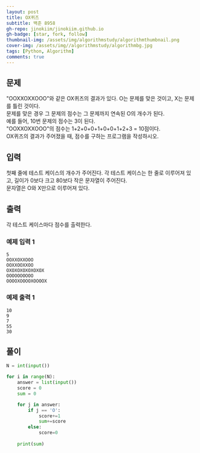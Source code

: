 ```yaml
---
layout: post
title: OX퀴즈
subtitle: 백준 8958
gh-repo: jinokiim/jinokiim.github.io
gh-badge: [star, fork, follow]
thumbnail-img: /assets/img/algorithmstudy/algorithmthumbnail.png
cover-img: /assets/img//algorithmstudy/algorithmbg.jpg
tags: [Python, Algorithm]
comments: true
---
```



## 문제
"OOXXOXXOOO"와 같은 OX퀴즈의 결과가 있다. O는 문제를 맞은 것이고, X는 문제를 틀린 것이다.  
문제를 맞은 경우 그 문제의 점수는 그 문제까지 연속된 O의 개수가 된다.  
예를 들어, 10번 문제의 점수는 3이 된다.  
"OOXXOXXOOO"의 점수는 1+2+0+0+1+0+0+1+2+3 = 10점이다.  
OX퀴즈의 결과가 주어졌을 때, 점수를 구하는 프로그램을 작성하시오.

## 입력
첫째 줄에 테스트 케이스의 개수가 주어진다. 각 테스트 케이스는 한 줄로 이루어져 있고, 길이가 0보다 크고 80보다 작은 문자열이 주어진다.  
문자열은 O와 X만으로 이루어져 있다.



## 출력
각 테스트 케이스마다 점수를 출력한다.


### 예제 입력 1
```
5
OOXXOXXOOO
OOXXOOXXOO
OXOXOXOXOXOXOX
OOOOOOOOOO
OOOOXOOOOXOOOOX
```
### 예제 출력 1
```
10
9
7
55
30
```


## **풀이**

```python
N = int(input())

for i in range(N):
    answer = list(input())
    score = 0
    sum = 0

    for j in answer:
        if j == 'O':
            score+=1
            sum+=score
        else:
            score=0
    
    print(sum)
```
